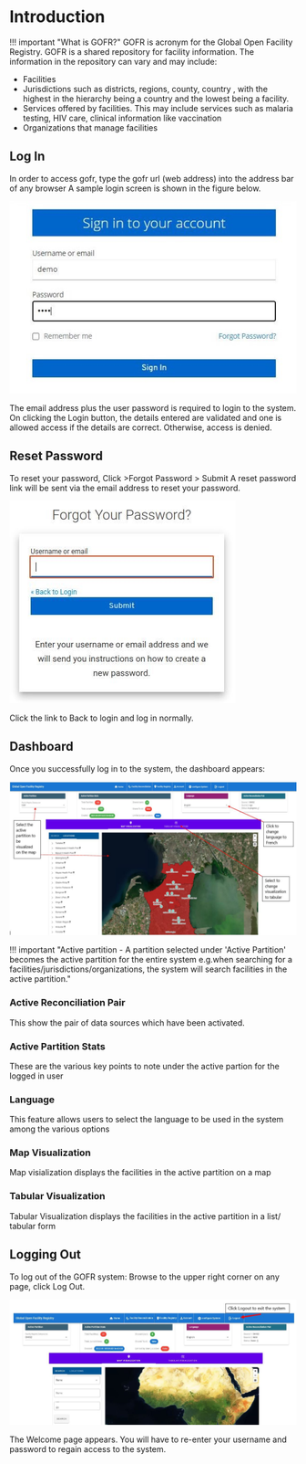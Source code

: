# Introduction

!!! important "What is GOFR?"
GOFR is acronym for the Global Open Facility Registry.
GOFR is a shared repository for facility information. The information in the repository can vary and may include:

- Facilities
- Jurisdictions such as districts, regions, county, country , with the highest in the hierarchy being a country and the lowest being a facility.
- Services offered by facilities. This may include services such as malaria testing, HIV care, clinical information like vaccination
- Organizations that manage facilities

## Log In

In order to access gofr, type the gofr url (web address) into the address bar of any browser A sample login screen is shown in the figure below.

![Alt text](../img/gofrlogin.JPG 'GOFR Login Page')

The email address plus the user password is required to login to the system. On clicking the Login button, the details entered are validated and one is allowed access if the details are correct. Otherwise, access is denied.

## Reset Password

To reset your password, Click >Forgot Password > Submit
A reset password link will be sent via the email address to reset your password.

![Alt text](../img/forgot_password.jpg 'GOFR Forgot Password Page')

Click the link to Back to login and log in normally.

## Dashboard

Once you successfully log in to the system, the dashboard appears:

![Alt text](../img/dashboard.JPG 'GOFR Dashboard Page')

!!! important "Active partition - A partition selected under 'Active Partition' becomes the active partition for the entire system e.g.when searching for a facilities/jurisdictions/organizations, the system will search facilities in the active partition."

### Active Reconciliation Pair

This show the pair of data sources which have been activated. 

### Active Partition Stats

These are the various key points to note under the active partion for the logged in user


### Language

This feature allows users to select the language to be used in the system among the various options

### Map Visualization

Map visialization displays the facilities in the active partition on a map

### Tabular Visualization

Tabular Visualization displays the facilities in the active partition in a list/ tabular form
## Logging Out

To log out of the GOFR system:
Browse to the upper right corner on any page, click Log Out.

![Alt text](../img/log_out.JPG 'GOFR Log Out Page')

The Welcome page appears. You will have to re-enter your username and password to regain access to the system.
